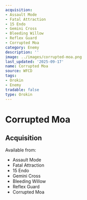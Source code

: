 ```yaml
---
acquisition:
- Assault Mode
- Fatal Attraction
- 15 Endo
- Gemini Cross
- Bleeding Willow
- Reflex Guard
- Corrupted Moa
category: Enemy
description: ''
image: ../images/corrupted-moa.png
last_updated: '2025-09-17'
name: Corrupted Moa
source: WFCD
tags:
- Orokin
- Enemy
tradable: false
type: Orokin
---
```


# Corrupted Moa

## Acquisition

Available from:
- Assault Mode
- Fatal Attraction
- 15 Endo
- Gemini Cross
- Bleeding Willow
- Reflex Guard
- Corrupted Moa

